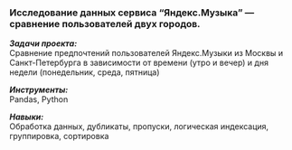 ### Исследование данных сервиса “Яндекс.Музыка” — сравнение пользователей двух городов.

***Задачи проекта:***<br>
Сравнение предпочтений пользователей Яндекс.Музыки из Москвы и Санкт-Петербурга в зависимости от времени (утро и вечер) и дня недели (понедельник, среда, пятница)

***Инструменты:***<br>
Pandas, Python

***Навыки:***<br>
Обработка данных, дубликаты, пропуски, логическая индексация, группировка, сортировка

